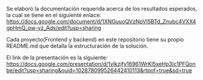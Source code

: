 
Se elaboró la documentación requerida acerca de los resultados esperados, la cual se tiene en el siguiente enlace:
https://docs.google.com/document/d/1XNGuuoQVzNpVI5BTd_Znubc4VXX4gpHmQ_qw-yz_Ads/edit?usp=sharing

Cada proyecto(Frontend y backend) en este repositorio tiene su propio README.md que detalla la estructuración de la solución.

El link de la presentación es la siguiente:
https://docs.google.com/presentation/d/1vlkzjfy16961WrKl5xeHp3Ic1PFQonbe/edit?usp=sharing&ouid=102878099526442410113&rtpof=true&sd=true
